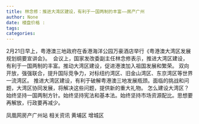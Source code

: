 ```yaml
---
title: 林念修：推进大湾区建设，有利于一国两制的丰富——房产广州
author: None
date: 楼盘价格 : 
tags: 
categories: 
---
```

                        
<!-- more -->
2月21日早上，粤港澳三地政府在香港海洋公园万豪酒店举行《粤港澳大湾区发展规划纲要宣讲会》。 
会议上，国家发改委副主任林念修表示，推进大湾区建设，有利于一国两制的丰富。推动大湾区建设，促进港澳加入祖国发展和繁荣。
双向开放，强强联合，提升国际竞争力，对标纽约湾区、旧金山湾区、东京湾区等世界一流湾区。
推进大湾区建设，有利于破解粤港澳三地发展瓶颈。面临的挑战和问题，大湾区协同发展，将解决这些问题，提供新的重大礼物。
怎么建设大湾区？始终坚持一国两制方针。始终坚持宪法和基本法。始终坚持市场资源配比。思想要再解放，行政要再减少。
                        
                        
                        
                        
                                        
                    
                    
                
                    
                    
                    
                
                    
                
凤凰网房产广州站
相关资讯
黄埔区
增城区
	                        
	                    
	                        
	                    
